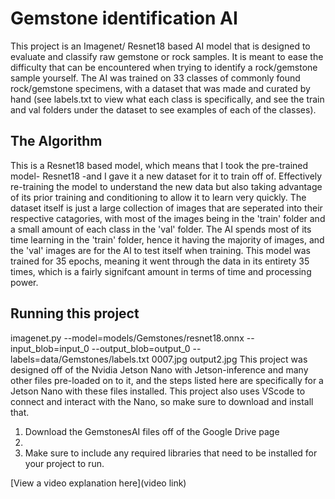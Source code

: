 # Gemstone identification AI

This project is an Imagenet/ Resnet18 based AI model that is designed to evaluate and classify raw gemstone or rock samples. It is meant to ease the difficulty that can be encountered when trying to identify a rock/gemstone sample yourself. The AI was trained on 33 classes of commonly found rock/gemstone specimens, with a dataset that was made and curated by hand (see labels.txt to view what each class is specifically, and see the train and val folders under the dataset to see examples of each of the classes).

## The Algorithm

This is a Resnet18 based model, which means that I took the pre-trained model- Resnet18 -and I gave it a new dataset for it to train off of. Effectively re-training the model to understand the new data but also taking advantage of its prior training and conditioning to allow it to learn very quickly. The dataset itself is just a large collection of images that are seperated into their respective catagories, with most of the images being in the 'train' folder and a small amount of each class in the 'val' folder. The AI spends most of its time learning in the 'train' folder, hence it having the majority of images, and the 'val' images are for the AI to test itself when training. This model was trained for 35 epochs, meaning it went through the data in its entirety 35 times, which is a fairly signifcant amount in terms of time and processing power.

## Running this project
imagenet.py --model=models/Gemstones/resnet18.onnx --input_blob=input_0 --output_blob=output_0 --labels=data/Gemstones/labels.txt 0007.jpg output2.jpg
This project was designed off of the Nvidia Jetson Nano with Jetson-inference and many other files pre-loaded on to it, and the steps listed here are specifically for a Jetson Nano with these files installed. This project also uses VScode to connect and interact with the Nano, so make sure to download and install that.
1. Download the GemstonesAI files off of the Google Drive page
2. 
3. Make sure to include any required libraries that need to be installed for your project to run.

[View a video explanation here](video link)
